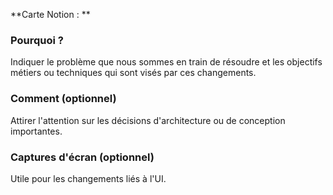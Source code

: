 **Carte Notion : **

<!-- Pensez à mettre le label "no-changelog" si nécessaire. -->

### Pourquoi ?

Indiquer le problème que nous sommes en train de résoudre et les objectifs métiers ou techniques qui sont visés par ces changements.

### Comment (optionnel)

Attirer l'attention sur les décisions d'architecture ou de conception importantes.

### Captures d'écran (optionnel)

Utile pour les changements liés à l'UI.

